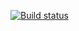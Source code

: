 [![Build status](https://ci.appveyor.com/api/projects/status/g49beo6qgt06i7yc?svg=true)](https://ci.appveyor.com/project/SvetlanaVas/webtest3)